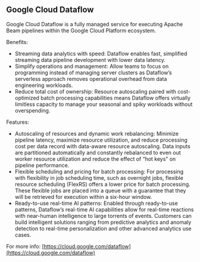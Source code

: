 ## Google Cloud Dataflow

Google Cloud Dataflow is a fully managed service for executing Apache Beam pipelines within the Google Cloud Platform ecosystem.

Benefits:
- Streaming data analytics with speed: Dataflow enables fast, simplified streaming data pipeline development with lower data latency.
- Simplify operations and management: Allow teams to focus on programming instead of managing server clusters as Dataflow’s serverless approach removes operational overhead from data engineering workloads.
- Reduce total cost of ownership: Resource autoscaling paired with cost-optimized batch processing capabilities means Dataflow offers virtually limitless capacity to manage your seasonal and spiky workloads without overspending.

Features:
- Autoscaling of resources and dynamic work rebalancing: Minimize pipeline latency, maximize resource utilization, and reduce processing cost per data record with data-aware resource autoscaling. Data inputs are partitioned automatically and constantly rebalanced to even out worker resource utilization and reduce the effect of “hot keys” on pipeline performance.
- Flexible scheduling and pricing for batch processing: For processing with flexibility in job scheduling time, such as overnight jobs, flexible resource scheduling (FlexRS) offers a lower price for batch processing. These flexible jobs are placed into a queue with a guarantee that they will be retrieved for execution within a six-hour window.
- Ready-to-use real-time AI patterns: Enabled through ready-to-use patterns, Dataflow’s real-time AI capabilities allow for real-time reactions with near-human intelligence to large torrents of events. Customers can build intelligent solutions ranging from predictive analytics and anomaly detection to real-time personalization and other advanced analytics use cases. 


For more info: [https://cloud.google.com/dataflow](https://cloud.google.com/dataflow)

